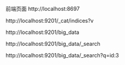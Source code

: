 
前端页面
http://localhost:8697


<!-- es  -->
http://localhost:9201/_cat/indices?v

<!-- 所有字段 -->
http://localhost:9201/big_data

<!-- 所有数据 -->
http://localhost:9201/big_data/_search

<!-- 简单搜索 -->
http://localhost:9201/big_data/_search?q=id:3